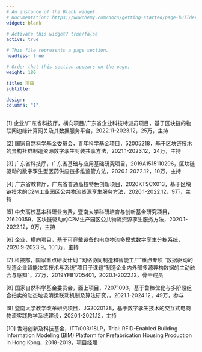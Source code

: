 ```yaml
---
# An instance of the Blank widget.
# Documentation: https://wowchemy.com/docs/getting-started/page-builder/
widget: blank

# Activate this widget? true/false
active: true

# This file represents a page section.
headless: true

# Order that this section appears on the page.
weight: 180

title: 项目
subtitle: 

design:
columns: "1"
---
```


[1] 企业/广东省科技厅，横向项目/广东省企业科技特派员项目，基于区块链的物联网边缘计算网关及其数据服务平台，2022.11-2023.12，25万，主持

[2] 国家自然科学基金委员会，青年科学基金项目，52005218，基于区块链技术的异构社群制造资源数字孪生封装共享方法，2021.1-2023.12，24万，主持

[3] 广东省科技厅，广东省基础与应用基础研究项目，2019A1515110296，区块链驱动的数字孪生型医药供应链多维监管方法，2020.1-2022.12，10万，主持

[4] 广东省教育厅，广东省普通高校特色创新项目，2020KTSCX013，基于区块链技术的C2M工业园区公共物流资源孪生服务方法，2020.1-2022.12，9万，主持

[5] 中央高校基本科研业务费，暨南大学科研培育与创新基金研究项目，21620359，区块链驱动的C2M生产园区公共物流资源孪生服务方法，2020.1-2022.12，9万，主持

[6] 企业，横向项目，基于可穿戴设备的电商物流多模式数字孪生分拣系统，2020.9-2023.9，10.1万，主持

[7] 科技部，国家重点研发计划 “网络协同制造和智能工厂”重点专项 “数据驱动的制造企业智能决策技术与系统”项目子课题“制造企业内外部多源异构数据的主动融合与感知”，77万，2019YFB1705401，2020.1-2022.12，骨干成员

[8] 国家自然科学基金委员会，面上项目，72071093，基于鲁棒优化与多阶段组合拍卖的动态垃圾清运联动机制及算法研究，，2021.1-2024.12，49万，参与

[9] 暨南大学教学改革研究项目，JG2020128，基于数字孪生技术的交互式电商物流实践教学系统建设，2020.1-2021.12，主持

[10] 香港创新及科技基金，ITT/003/18LP，Trial: RFID-Enabled Building Information Modeling (BIM) Platform for Prefabrication Housing Production in Hong Kong，2018-2019，项目经理



